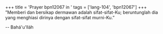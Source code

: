 +++
title = 'Prayer bpn12067 in '
tags = ['lang-104', 'bpn12067']
+++
”Memberi dan bersikap dermawan adalah sifat-sifat-Ku; beruntunglah dia yang menghiasi dirinya dengan sifat-sifat murni-Ku.”

-- Bahá'u'lláh
